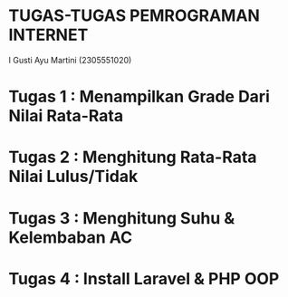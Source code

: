 TUGAS-TUGAS PEMROGRAMAN INTERNET
================================

 
I Gusti Ayu Martini	(2305551020)


Tugas 1 : Menampilkan Grade Dari Nilai Rata-Rata
================================================
Tugas 2 : Menghitung Rata-Rata Nilai Lulus/Tidak
================================================
Tugas 3 : Menghitung Suhu & Kelembaban AC
================================================
Tugas 4 : Install Laravel & PHP OOP
================================================


